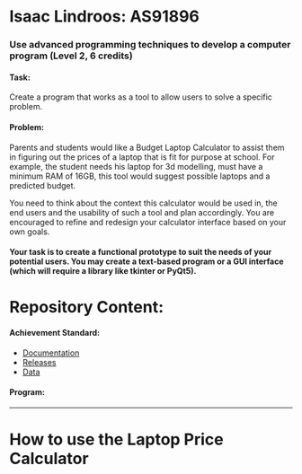 # Isaac Lindroos: AS91896
### Use advanced programming techniques to develop a computer program (Level 2, 6 credits)

#### Task:
Create a program that works as a tool to allow users to solve a specific problem.  

#### Problem: 
Parents and students would like a Budget Laptop Calculator to assist them in figuring out the prices of a laptop that is fit for purpose at school. For example, the student needs his laptop for 3d modelling, must have a minimum RAM of 16GB, this tool would suggest possible laptops and a predicted budget.

You need to think about the context this calculator would be used in, the end users and the usability of such a tool and plan accordingly. You are encouraged to refine and redesign your calculator interface based on your own goals.  

#### Your task is to create a functional prototype to suit the needs of your potential users. You may create a text-based program or a GUI interface (which will require a library like tkinter or PyQt5).

# Repository Content:

#### Achievement Standard: 
* [Documentation](https://github.com/ISAACLINDROOS/AS91896/tree/main/Documentation)
* [Releases](https://github.com/ISAACLINDROOS/AS91896/tree/main/Releases)
* [Data](https://github.com/ISAACLINDROOS/AS91896/tree/main/Data)

#### Program:

- - - -
# How to use the Laptop Price Calculator

